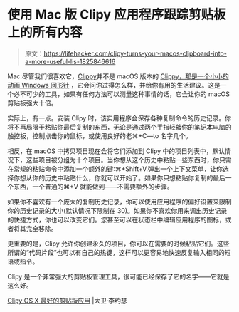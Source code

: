 # 使用 Mac 版 Clipy 应用程序跟踪剪贴板上的所有内容

> 原文：<https://lifehacker.com/clipy-turns-your-macos-clipboard-into-a-more-useful-lis-1825846616>

Mac:尽管我们很喜欢它，[Clippy](https://github.com/Clipy/Clipy)并不是 macOS 版本的 [Clippy，那是一个小小的动画 Windows 回形针](http://nymag.com/vindicated/2016/10/clippy-didnt-just-annoy-you-he-changed-the-world.html) ，它会问你过得怎么样，并给你有用的生活建议。这是一个必不可少的工具，如果有任何方法可以测量这种事情的话，它会让你的 macOS 剪贴板强大十倍。



实际上，有一点。安装 Clipy 时，该实用程序会保存各种复制命令的历史记录。你将不再局限于粘贴你最后复制的东西，无论是通过两个手指轻敲你的笔记本电脑的触控板，控制点击你的鼠标，或使用良好的老⌘+C—to 名字几个。

相反，在 macOS 中拷贝项目现在会将它们添加到 Clipy 中的项目列表中，默认情况下，这些项目被分组为十个项目。当你想从这个历史中粘贴一些东西时，你只需在常规的粘贴命令中添加一个额外的键:⌘+Shift+V.弹出一个上下文菜单，让你选择你想从你的历史中粘贴什么，你就可以开始了。如果你只想粘贴你复制的最后一个东西，一个普通的⌘+V 就能做到——不需要额外的步骤。

如果你不喜欢有一个庞大的复制历史记录，你可以使用应用程序的偏好设置来限制你的历史记录的大小(默认情况下限制在 30)。如果你不喜欢你用来调出历史记录的快捷方式，你也可以改变它们。您甚至可以在状态栏中编辑应用程序的图标，或者将其完全移除。

更重要的是，Clipy 允许你创建永久的项目，你可以在需要的时候粘贴它们。这些所谓的“代码片段”也可以有自己的热键，这样可以更容易地快速反复输入相同的短语或指令。

Clipy 是一个非常强大的剪贴板管理工具，很可能已经保存了它的名字——它就是这么好。

[Clipy:OS X 最好的剪贴板应用](http://davidneedham.me/clipy-best-clipboard-app-os-x/) |大卫·李约瑟